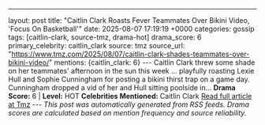 ---
layout: post
title: "Caitlin Clark Roasts Fever Teammates Over Bikini Video, 'Focus On Basketball'"
date: 2025-08-07 17:19:19 +0000
categories: gossip
tags: [caitlin-clark, source-tmz, drama-hot]
drama_score: 6
primary_celebrity: caitlin_clark
source: tmz
source_url: "https://www.tmz.com/2025/08/07/caitlin-clark-shades-teammates-over-bikini-video/"
mentions: {caitlin_clark: 6} --- Caitlin Clark threw some shade on her teammates' afternoon in the sun this week ... playfully roasting Lexie Hull and Sophie Cunningham for posting a bikini thirst trap on a game day. Cunningham dropped a vid of her and Hull sitting poolside in… **Drama Score:** 6 | **Level:** HOT **Celebrities Mentioned:** Caitlin Clark [Read full article at Tmz](https://www.tmz.com/2025/08/07/caitlin-clark-shades-teammates-over-bikini-video/) --- *This post was automatically generated from RSS feeds. Drama scores are calculated based on mention frequency and source reliability.*